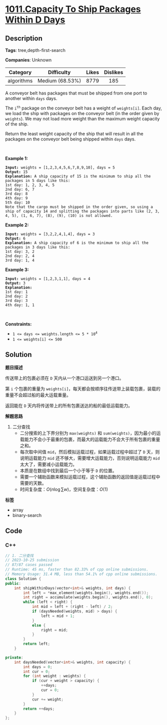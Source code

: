 # [1011.Capacity To Ship Packages Within D Days](https://leetcode.com/problems/capacity-to-ship-packages-within-d-days/description/)

## Description

**Tags**: tree,depth-first-search

**Companies**: Unknown

|  Category  |   Difficulty    | Likes | Dislikes |
| :--------: | :-------------: | :---: | :------: |
| algorithms | Medium (68.53%) | 8779  |   185    |

<p>A conveyor belt has packages that must be shipped from one port to another within <code>days</code> days.</p>
<p>The <code>i<sup>th</sup></code> package on the conveyor belt has a weight of <code>weights[i]</code>. Each day, we load the ship with packages on the conveyor belt (in the order given by <code>weights</code>). We may not load more weight than the maximum weight capacity of the ship.</p>
<p>Return the least weight capacity of the ship that will result in all the packages on the conveyor belt being shipped within <code>days</code> days.</p>
<p>&nbsp;</p>
<p><strong class="example">Example 1:</strong></p>
<pre><code><strong>Input:</strong> weights = [1,2,3,4,5,6,7,8,9,10], days = 5
<strong>Output:</strong> 15
<strong>Explanation:</strong> A ship capacity of 15 is the minimum to ship all the packages in 5 days like this:
1st day: 1, 2, 3, 4, 5
2nd day: 6, 7
3rd day: 8
4th day: 9
5th day: 10
Note that the cargo must be shipped in the order given, so using a ship of capacity 14 and splitting the packages into parts like (2, 3, 4, 5), (1, 6, 7), (8), (9), (10) is not allowed.</code></pre>
<p><strong class="example">Example 2:</strong></p>
<pre><code><strong>Input:</strong> weights = [3,2,2,4,1,4], days = 3
<strong>Output:</strong> 6
<strong>Explanation:</strong> A ship capacity of 6 is the minimum to ship all the packages in 3 days like this:
1st day: 3, 2
2nd day: 2, 4
3rd day: 1, 4</code></pre>
<p><strong class="example">Example 3:</strong></p>
<pre><code><strong>Input:</strong> weights = [1,2,3,1,1], days = 4
<strong>Output:</strong> 3
<strong>Explanation:</strong>
1st day: 1
2nd day: 2
3rd day: 3
4th day: 1, 1</code></pre>
<p>&nbsp;</p>
<p><strong>Constraints:</strong></p>
<ul>
  <li><code>1 &lt;= days &lt;= weights.length &lt;= 5 * 10<sup>4</sup></code></li>
  <li><code>1 &lt;= weights[i] &lt;= 500</code></li>
</ul>

## Solution

**题目描述**

传送带上的包裹必须在 `D` 天内从一个港口运送到另一个港口。

第 `i` 个包裹的重量为 `weights[i]`，每天都会按顺序往传送带上装载包裹，装载的重量不会超过船的最大运载重量。

返回能在 `D` 天内将传送带上的所有包裹送达的船的最低运载能力。

**解题思路**

1. 二分查找
   - 二分搜索的上下界分别为 `max(weights)` 和 `sum(weights)`，因为最小的运载能力不会小于最重的包裹，而最大的运载能力不会大于所有包裹的重量之和。
   - 每次取中间值 `mid`，然后模拟运载过程，如果运载过程中超过了 `D` 天，则说明运载能力 `mid` 还不够大，需要增大运载能力，否则说明运载能力 `mid` 太大了，需要减小运载能力。
   - 本质是在数组中找到最后一个小于等于 `D` 的位置。
   - 需要一个辅助函数来模拟运载过程，这个辅助函数的返回值是运载过程中需要的天数。
   - 时间复杂度：$O(n \log \sum w)$，空间复杂度：$O(1)$

**标签**

- array
- binary-search

<!-- code start -->
## Code

### C++

```cpp
// 1. 二分查找
// 2023-10-25 submission
// 87/87 cases passed
// Runtime: 45 ms, faster than 82.33% of cpp online submissions.
// Memory Usage: 31.4 MB, less than 54.1% of cpp online submissions.
class Solution {
public:
    int shipWithinDays(vector<int>& weights, int days) {
        int left = *max_element(weights.begin(), weights.end());
        int right = accumulate(weights.begin(), weights.end(), 0);
        while (left < right) {
            int mid = left + (right - left) / 2;
            if (daysNeeded(weights, mid) > days) {
                left = mid + 1;
            }
            else {
                right = mid;
            }
        }
        return left;
    }

private:
    int daysNeeded(vector<int>& weights, int capacity) {
        int days = 0;
        int cur = 0;
        for (int weight : weights) {
            if (cur + weight > capacity) {
                ++days;
                cur = 0;
            }
            cur += weight;
        }
        return ++days;
    }
};
```

<!-- code end -->
